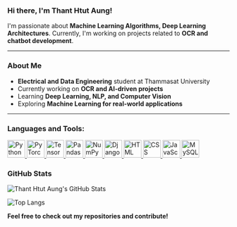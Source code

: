 ### Hi there, I'm Thant Htut Aung! 

I'm passionate about **Machine Learning Algorithms, Deep Learning Architectures**. 
Currently, I'm working on projects related to **OCR and chatbot development**.

---

### About Me
-  **Electrical and Data Engineering** student at Thammasat University
-  Currently working on **OCR and AI-driven projects**
-  Learning **Deep Learning, NLP, and Computer Vision**
-  Exploring **Machine Learning for real-world applications**

---

### Languages and Tools:  
<p align="left">  
  <a href="https://www.python.org/" target="_blank">  
    <img src="https://cdn.jsdelivr.net/gh/devicons/devicon/icons/python/python-original.svg" alt="Python" width="40" height="40"/>  
  </a>  
  <a href="https://pytorch.org/" target="_blank">  
    <img src="https://cdn.jsdelivr.net/gh/devicons/devicon/icons/pytorch/pytorch-original.svg" alt="PyTorch" width="40" height="40"/>  
  </a>  
  <a href="https://www.tensorflow.org/" target="_blank">  
    <img src="https://cdn.jsdelivr.net/gh/devicons/devicon/icons/tensorflow/tensorflow-original.svg" alt="TensorFlow" width="40" height="40"/>  
  </a>  
  <a href="https://pandas.pydata.org/" target="_blank">  
    <img src="https://cdn.jsdelivr.net/gh/devicons/devicon/icons/pandas/pandas-original.svg" alt="Pandas" width="40" height="40"/>  
  </a>  
  <a href="https://numpy.org/" target="_blank">  
    <img src="https://cdn.jsdelivr.net/gh/devicons/devicon/icons/numpy/numpy-original.svg" alt="NumPy" width="40" height="40"/>  
  </a>  
  <a href="https://www.djangoproject.com/" target="_blank">  
    <img src="https://cdn.jsdelivr.net/gh/devicons/devicon/icons/django/django-plain.svg" alt="Django" width="40" height="40"/>  
  </a>  
  <a href="https://developer.mozilla.org/en-US/docs/Web/HTML" target="_blank">  
    <img src="https://cdn.jsdelivr.net/gh/devicons/devicon/icons/html5/html5-original.svg" alt="HTML" width="40" height="40"/>  
  </a>  
  <a href="https://developer.mozilla.org/en-US/docs/Web/CSS" target="_blank">  
    <img src="https://cdn.jsdelivr.net/gh/devicons/devicon/icons/css3/css3-original.svg" alt="CSS" width="40" height="40"/>  
  </a>  
  <a href="https://developer.mozilla.org/en-US/docs/Web/JavaScript" target="_blank">  
    <img src="https://cdn.jsdelivr.net/gh/devicons/devicon/icons/javascript/javascript-original.svg" alt="JavaScript" width="40" height="40"/>  
  </a>  
  <a href="https://www.mysql.com/" target="_blank">  
    <img src="https://cdn.jsdelivr.net/gh/devicons/devicon/icons/mysql/mysql-original.svg" alt="MySQL" width="40" height="40"/>  
  </a>  
</p>


### GitHub Stats
![Thant Htut Aung's GitHub Stats](https://github-readme-stats.vercel.app/api?username=HenryHtut&show_icons=true&theme=tokyonight)

![Top Langs](https://github-readme-stats.vercel.app/api/top-langs/?username=HenryHtut&layout=compact&theme=tokyonight)


 **Feel free to check out my repositories and contribute!** 
